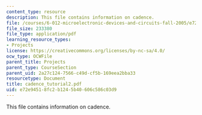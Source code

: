 ```yaml
---
content_type: resource
description: This file contains information on cadence.
file: /courses/6-012-microelectronic-devices-and-circuits-fall-2005/e72e94518fc2b1245b40606c586c03d9_cadence_tutorial2.pdf
file_size: 233380
file_type: application/pdf
learning_resource_types:
- Projects
license: https://creativecommons.org/licenses/by-nc-sa/4.0/
ocw_type: OCWFile
parent_title: Projects
parent_type: CourseSection
parent_uid: 2a27c124-7566-c49d-cf5b-169eea2bba33
resourcetype: Document
title: cadence_tutorial2.pdf
uid: e72e9451-8fc2-b124-5b40-606c586c03d9
---
```

This file contains information on cadence.